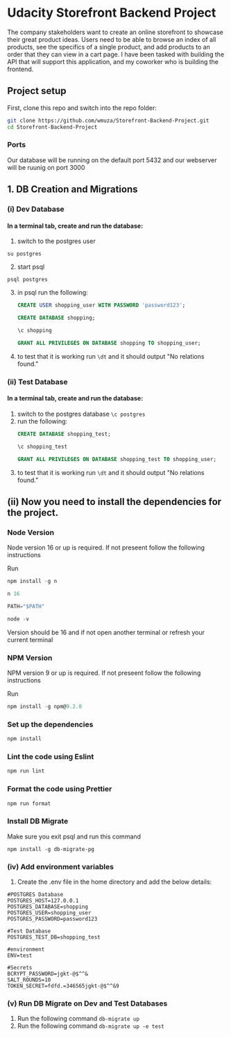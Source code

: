 # Udacity Storefront Backend Project
The company stakeholders want to create an online storefront to showcase their great product ideas. Users need to be able to browse an index of all products, see the specifics of a single product, and add products to an order that they can view in a cart page. I have been tasked with building the API that will support this application, and my coworker who is building the frontend.

## Project setup

First, clone this repo and switch into the repo folder:

```bash
git clone https://github.com/wmuza/Storefront-Backend-Project.git
cd Storefront-Backend-Project
```


### Ports
Our database will be running on the default port 5432 and our webserver will be ruunig on port 3000

## 1. DB Creation and Migrations

### (i) Dev Database
#### In a terminal tab, create and run the database:
1. switch to the postgres user 
```
su postgres
```
2. start psql 
```
psql postgres
```
3. in psql run the following:
	 ```sql 
	 CREATE USER shopping_user WITH PASSWORD 'password123';
	 ```
	 ```sql 
	 CREATE DATABASE shopping;
	 ```
	 ```sql 
	 \c shopping
	 ```
	 ```sql 
	 GRANT ALL PRIVILEGES ON DATABASE shopping TO shopping_user;
	 ```
4. to test that it is working run ```\dt``` and it should output "No relations found."

### (ii) Test Database
#### In a terminal tab, create and run the database:
1. switch to the postgres database ```\c postgres```
2. run the following:
	 ```sql 
	 CREATE DATABASE shopping_test;
	 ```
	 ```sql 
	 \c shopping_test
	 ```
	 ```sql 
	 GRANT ALL PRIVILEGES ON DATABASE shopping_test TO shopping_user;
	 ```
3. to test that it is working run ```\dt``` and it should output "No relations found."

## (ii) Now you need to install the dependencies for the project.
### Node Version
Node version 16 or up is required. If not preseent follow the following instructions

Run 
```javascript
npm install -g n
```
```javascript
n 16
```
```javascript
PATH="$PATH"
```
```javascript
node -v
```
Version should be 16 and if not open another terminal or refresh your current terminal


### NPM Version
NPM version 9 or up is required. If not preseent follow the following instructions

Run 
```javascript
npm install -g npm@9.2.0
```

### Set up the dependencies

```bash
npm install
```

### Lint the code using Eslint

```bash
npm run lint
```

### Format the code using Prettier

```bash
npm run format
```

### Install DB Migrate
Make sure you exit psql and run this command 
```
npm install -g db-migrate-pg
```

### (iv) Add environment variables
1. Create the .env file in the home directory and add the below details:
```env
#POSTGRES Database
POSTGRES_HOST=127.0.0.1
POSTGRES_DATABASE=shopping
POSTGRES_USER=shopping_user
POSTGRES_PASSWORD=password123

#Test Database
POSTGRES_TEST_DB=shopping_test

#environment
ENV=test

#Secrets
BCRYPT_PASSWORD=jgkt-@$^^&
SALT_ROUNDS=10
TOKEN_SECRET=fdfd.=346565jgkt-@$^^&9
```

### (v) Run DB Migrate on Dev and Test Databases
1. Run the following command ```db-migrate up```
2. Run the following command ```db-migrate up -e test```